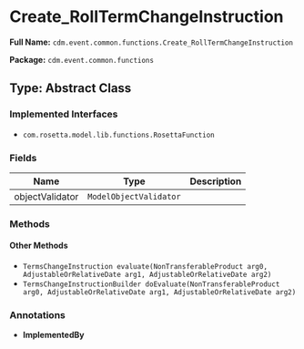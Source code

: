 # Create_RollTermChangeInstruction

**Full Name:** `cdm.event.common.functions.Create_RollTermChangeInstruction`

**Package:** `cdm.event.common.functions`

## Type: Abstract Class

### Implemented Interfaces

- `com.rosetta.model.lib.functions.RosettaFunction`

### Fields

| Name | Type | Description |
|------|------|-------------|
| objectValidator | `ModelObjectValidator` |  |

### Methods

#### Other Methods

- `TermsChangeInstruction evaluate(NonTransferableProduct arg0, AdjustableOrRelativeDate arg1, AdjustableOrRelativeDate arg2)`
- `TermsChangeInstructionBuilder doEvaluate(NonTransferableProduct arg0, AdjustableOrRelativeDate arg1, AdjustableOrRelativeDate arg2)`

### Annotations

- **ImplementedBy**

